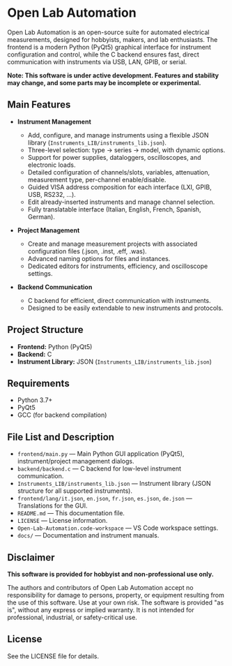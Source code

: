 # Open Lab Automation

Open Lab Automation is an open-source suite for automated electrical measurements, designed for hobbyists, makers, and lab enthusiasts. The frontend is a modern Python (PyQt5) graphical interface for instrument configuration and control, while the C backend ensures fast, direct communication with instruments via USB, LAN, GPIB, or serial.

**Note: This software is under active development. Features and stability may change, and some parts may be incomplete or experimental.**

## Main Features

- **Instrument Management**
  - Add, configure, and manage instruments using a flexible JSON library (`Instruments_LIB/instruments_lib.json`).
  - Three-level selection: type → series → model, with dynamic options.
  - Support for power supplies, dataloggers, oscilloscopes, and electronic loads.
  - Detailed configuration of channels/slots, variables, attenuation, measurement type, per-channel enable/disable.
  - Guided VISA address composition for each interface (LXI, GPIB, USB, RS232, ...).
  - Edit already-inserted instruments and manage channel selection.
  - Fully translatable interface (Italian, English, French, Spanish, German).

- **Project Management**
  - Create and manage measurement projects with associated configuration files (.json, .inst, .eff, .was).
  - Advanced naming options for files and instances.
  - Dedicated editors for instruments, efficiency, and oscilloscope settings.

- **Backend Communication**
  - C backend for efficient, direct communication with instruments.
  - Designed to be easily extendable to new instruments and protocols.

## Project Structure

- **Frontend:** Python (PyQt5)
- **Backend:** C
- **Instrument Library:** JSON (`Instruments_LIB/instruments_lib.json`)

## Requirements

- Python 3.7+
- PyQt5
- GCC (for backend compilation)

## File List and Description

- `frontend/main.py` — Main Python GUI application (PyQt5), instrument/project management dialogs.
- `backend/backend.c` — C backend for low-level instrument communication.
- `Instruments_LIB/instruments_lib.json` — Instrument library (JSON structure for all supported instruments).
- `frontend/lang/it.json`, `en.json`, `fr.json`, `es.json`, `de.json` — Translations for the GUI.
- `README.md` — This documentation file.
- `LICENSE` — License information.
- `Open-Lab-Automation.code-workspace` — VS Code workspace settings.
- `docs/` — Documentation and instrument manuals.

## Disclaimer

**This software is provided for hobbyist and non-professional use only.**

The authors and contributors of Open Lab Automation accept no responsibility for damage to persons, property, or equipment resulting from the use of this software. Use at your own risk. The software is provided "as is", without any express or implied warranty. It is not intended for professional, industrial, or safety-critical use.

## License

See the LICENSE file for details.
